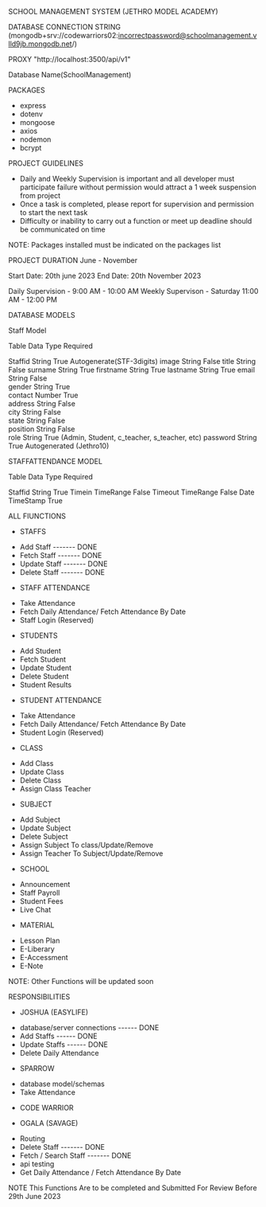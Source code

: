 SCHOOL MANAGEMENT SYSTEM (JETHRO MODEL ACADEMY)

DATABASE CONNECTION STRING
(mongodb+srv://codewarriors02:incorrectpassword@schoolmanagement.vlld9jb.mongodb.net/)

PROXY
"http://localhost:3500/api/v1"

Database Name(SchoolManagement)

PACKAGES

- express
- dotenv
- mongoose
- axios
- nodemon
- bcrypt

PROJECT GUIDELINES

- Daily and Weekly Supervision is important and all developer must participate failure without permission would attract a 1 week suspension from project
- Once a task is completed, please report for supervision and permission to start the next task
- Difficulty or inability to carry out a function or meet up deadline should be communicated on time

NOTE: Packages installed must be indicated on the packages list

PROJECT DURATION
June - November

Start Date: 20th june 2023
End Date: 20th November 2023

Daily Supervision - 9:00 AM - 10:00 AM
Weekly Supervison - Saturday 11:00 AM - 12:00 PM

DATABASE MODELS

Staff Model

Table                                         Data Type                    Required

Staffid                                      String                          True                        Autogenerate(STF-3digits)
image                                       String                          False
title                                           String                          False
surname                                   String                          True
firstname                                 String                           True
lastname                                  String                          True
email                                        String                          False  
gender                                      String                          True  
contact                                      Number                      True  
address                                     String                         False  
city                                            String                         False  
state                                         String                          False  
position                                    String                          False  
role                                           String                         True                        (Admin, Student, c_teacher, s_teacher, etc)
password                                  String                         True                         Autogenerated (Jethro10)

STAFFATTENDANCE MODEL

Table                                         Data Type                    Required

Staffid                                      String                         True
Timein                                       TimeRange                False
Timeout                                     TimeRange                False
Date                                           TimeStamp               True

ALL FIUNCTIONS

- STAFFS

* Add Staff                                                 -------    DONE
* Fetch Staff                                              -------     DONE
* Update Staff                                           -------     DONE
* Delete Staff                                            -------     DONE


- STAFF ATTENDANCE

* Take Attendance
* Fetch Daily Attendance/ Fetch Attendance By Date
* Staff Login (Reserved)

- STUDENTS

* Add Student
* Fetch Student
* Update Student
* Delete Student
* Student Results

- STUDENT ATTENDANCE

* Take Attendance
* Fetch Daily Attendance/ Fetch Attendance By Date
* Student Login (Reserved)

- CLASS

* Add Class
* Update Class
* Delete Class
* Assign Class Teacher

- SUBJECT

* Add Subject
* Update Subject
* Delete Subject
* Assign Subject To class/Update/Remove
* Assign Teacher To Subject/Update/Remove

- SCHOOL

* Announcement
* Staff Payroll
* Student Fees
* Live Chat

- MATERIAL

* Lesson Plan
* E-Liberary
* E-Accessment
* E-Note

NOTE: Other Functions will be updated soon

RESPONSIBILITIES

* JOSHUA (EASYLIFE)
- database/server connections   ------ DONE
- Add Staffs                                  ------ DONE
- Update Staffs                            ------  DONE
- Delete Daily Attendance

* SPARROW
- database model/schemas
- Take Attendance  

* CODE WARRIOR


* OGALA (SAVAGE)
- Routing
- Delete Staff                             ------- DONE
- Fetch / Search Staff               ------- DONE
- api testing
- Get Daily Attendance / Fetch Attendance By Date

NOTE This Functions Are to be completed and Submitted For Review Before 29th June 2023
